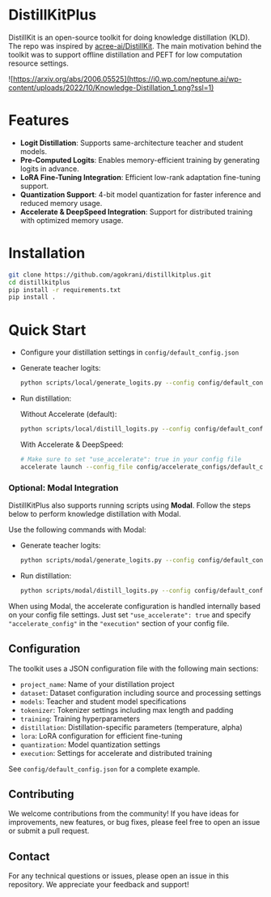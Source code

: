 # DistillKitPlus

DistillKit is an open-source toolkit for doing knowledge distillation (KLD). The repo was inspired by [acree-ai/DistillKit](https://github.com/arcee-ai/DistillKit/tree/main). The main motivation behind the toolkit was to support offline distillation and PEFT for low computation resource settings. 

![https://arxiv.org/abs/2006.05525](https://i0.wp.com/neptune.ai/wp-content/uploads/2022/10/Knowledge-Distillation_1.png?ssl=1)

# Features

- **Logit Distillation**: Supports same-architecture teacher and student models.
- **Pre-Computed Logits**: Enables memory-efficient training by generating logits in advance.
- **LoRA Fine-Tuning Integration**: Efficient low-rank adaptation fine-tuning support.
- **Quantization Support**: 4-bit model quantization for faster inference and reduced memory usage.
- **Accelerate & DeepSpeed Integration**: Support for distributed training with optimized memory usage.



# Installation

```bash
git clone https://github.com/agokrani/distillkitplus.git
cd distillkitplus
pip install -r requirements.txt
pip install .
```


# Quick Start

- Configure your distillation settings in `config/default_config.json`
- Generate teacher logits:
    ```bash
    python scripts/local/generate_logits.py --config config/default_config.json
    ```
- Run distillation:
  
  Without Accelerate (default):
    ```bash
    python scripts/local/distill_logits.py --config config/default_config.json
    ```
  
  With Accelerate & DeepSpeed:
    ```bash
    # Make sure to set "use_accelerate": true in your config file
    accelerate launch --config_file config/accelerate_configs/default_config.yaml scripts/local/distill_logits.py --config config/default_config.json
    ```

### Optional: Modal Integration

DistillKitPlus also supports running scripts using **Modal**. Follow the steps below to perform knowledge distillation with Modal.

Use the following commands with Modal:

- Generate teacher logits:
    ```bash
    python scripts/modal/generate_logits.py --config config/default_config.json
    ```
- Run distillation:
    ```bash
    python scripts/modal/distill_logits.py --config config/default_config.json
    ```

When using Modal, the accelerate configuration is handled internally based on your config file settings. Just set `"use_accelerate": true` and specify `"accelerate_config"` in the `"execution"` section of your config file.

## Configuration

The toolkit uses a JSON configuration file with the following main sections:

- `project_name`: Name of your distillation project
- `dataset`: Dataset configuration including source and processing settings
- `models`: Teacher and student model specifications
- `tokenizer`: Tokenizer settings including max length and padding
- `training`: Training hyperparameters
- `distillation`: Distillation-specific parameters (temperature, alpha)
- `lora`: LoRA configuration for efficient fine-tuning
- `quantization`: Model quantization settings
- `execution`: Settings for accelerate and distributed training

See `config/default_config.json` for a complete example.


## Contributing

We welcome contributions from the community! If you have ideas for improvements, new features, or bug fixes, please feel free to open an issue or submit a pull request.

## Contact

For any technical questions or issues, please open an issue in this repository. We appreciate your feedback and support!

